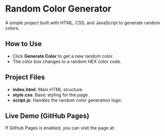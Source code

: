 # Random Color Generator

A simple project built with HTML, CSS, and JavaScript to generate random colors.

## How to Use

- Click **Generate Color** to get a new random color.
- The color box changes to a random HEX color code.

## Project Files

- **index.html**: Main HTML structure.
- **style.css**: Basic styling for the page.
- **script.js**: Handles the random color generation logic.

## Live Demo (GitHub Pages)

If GitHub Pages is enabled, you can visit the page at:
